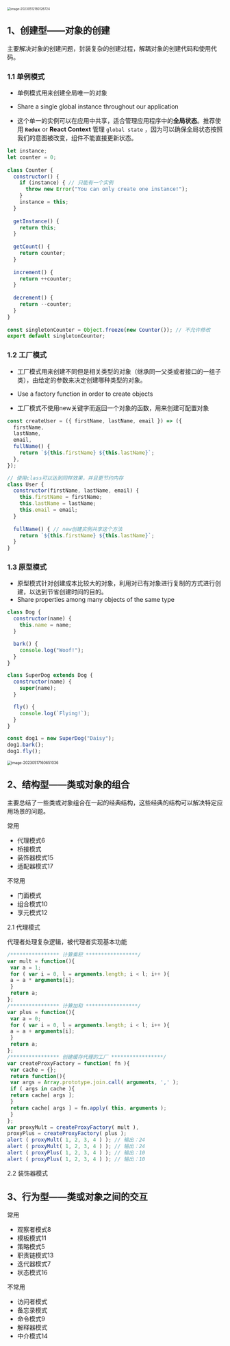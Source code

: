 <img src="C:\Users\SamTL\AppData\Roaming\Typora\typora-user-images\image-20230512160126724.png" alt="image-20230512160126724" style="zoom:50%;" />

## 1、创建型——对象的创建

主要解决对象的创建问题，封装复杂的创建过程，解耦对象的创建代码和使用代码。

### 1.1 单例模式

- 单例模式用来创建全局唯一的对象
- Share a single global instance throughout our application


- 这个单一的实例可以在应用中共享，适合管理应用程序中的**全局状态**。推荐使用 **`Redux`** or **React Context** 管理 `global state` ，因为可以确保全局状态按照我们的意图被改变，组件不能直接更新状态。


```js
let instance;
let counter = 0;
 
class Counter {
  constructor() {
    if (instance) { // 只能有一个实例
      throw new Error("You can only create one instance!");
    }
    instance = this;
  }
 
  getInstance() {
    return this;
  }
 
  getCount() {
    return counter;
  }
 
  increment() {
    return ++counter;
  }
 
  decrement() {
    return --counter;
  }
}
 
const singletonCounter = Object.freeze(new Counter()); // 不允许修改
export default singletonCounter;
```

### 1.2 工厂模式

- 工厂模式用来创建不同但是相关类型的对象（继承同一父类或者接口的一组子类），由给定的参数来决定创建哪种类型的对象。
- Use a factory function in order to create objects


- 工厂模式不使用new关键字而返回一个对象的函数，用来创建可配置对象

```js
const createUser = ({ firstName, lastName, email }) => ({
  firstName,
  lastName,
  email,
  fullName() {
    return `${this.firstName} ${this.lastName}`;
  },
});

// 使用class可以达到同样效果，并且更节约内存
class User {
  constructor(firstName, lastName, email) {
    this.firstName = firstName;
    this.lastName = lastName;
    this.email = email;
  }
 
  fullName() { // new创建实例共享这个方法
    return `${this.firstName} ${this.lastName}`;
  }
}
```

### 1.3 原型模式

- 原型模式针对创建成本比较大的对象，利用对已有对象进行复制的方式进行创建，以达到节省创建时间的目的。
- Share properties among many objects of the same type

```js
class Dog {
  constructor(name) {
    this.name = name;
  }

  bark() {
    console.log("Woof!");
  }
}

class SuperDog extends Dog {
  constructor(name) {
    super(name);
  }

  fly() {
    console.log(`Flying!`);
  }
}

const dog1 = new SuperDog("Daisy");
dog1.bark();
dog1.fly();
```

<img src="C:\Users\SamTL\AppData\Roaming\Typora\typora-user-images\image-20230517160651036.png" alt="image-20230517160651036" style="zoom:60%;" />

## 2、结构型——类或对象的组合

主要总结了一些类或对象组合在一起的经典结构，这些经典的结构可以解决特定应用场景的问题。

常用

- 代理模式6
- 桥接模式
- 装饰器模式15
- 适配器模式17

不常用

- 门面模式
- 组合模式10
- 享元模式12

2.1 代理模式

代理者处理复杂逻辑，被代理者实现基本功能

```js
/**************** 计算乘积 *****************/ 
var mult = function(){ 
 var a = 1; 
 for ( var i = 0, l = arguments.length; i < l; i++ ){ 
 a = a * arguments[i]; 
 } 
 return a; 
}; 
/**************** 计算加和 *****************/ 
var plus = function(){ 
 var a = 0; 
 for ( var i = 0, l = arguments.length; i < l; i++ ){ 
 a = a + arguments[i]; 
 } 
 return a; 
}; 
/**************** 创建缓存代理的工厂 *****************/ 
var createProxyFactory = function( fn ){ 
 var cache = {}; 
 return function(){ 
 var args = Array.prototype.join.call( arguments, ',' ); 
 if ( args in cache ){ 
 return cache[ args ]; 
 } 
 return cache[ args ] = fn.apply( this, arguments ); 
 } 
}; 
var proxyMult = createProxyFactory( mult ), 
proxyPlus = createProxyFactory( plus ); 
alert ( proxyMult( 1, 2, 3, 4 ) ); // 输出：24 
alert ( proxyMult( 1, 2, 3, 4 ) ); // 输出：24 
alert ( proxyPlus( 1, 2, 3, 4 ) ); // 输出：10 
alert ( proxyPlus( 1, 2, 3, 4 ) ); // 输出：10
```

2.2 装饰器模式



## 3、行为型——类或对象之间的交互

常用

- 观察者模式8
- 模板模式11
- 策略模式5
- 职责链模式13
- 迭代器模式7
- 状态模式16

不常用

- 访问者模式
- 备忘录模式
- 命令模式9
- 解释器模式
- 中介模式14



